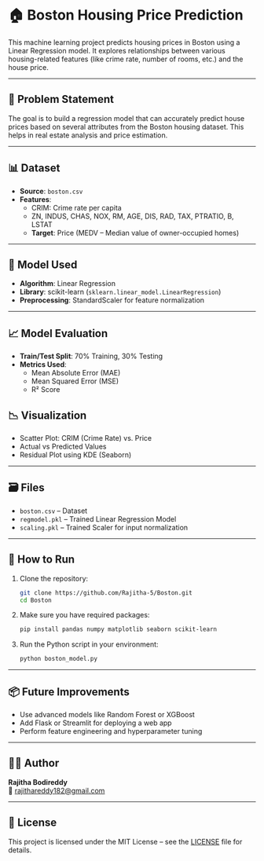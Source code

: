 # 🏠 Boston Housing Price Prediction

This machine learning project predicts housing prices in Boston using a Linear Regression model. It explores relationships between various housing-related features (like crime rate, number of rooms, etc.) and the house price.

---

## 📌 Problem Statement

The goal is to build a regression model that can accurately predict house prices based on several attributes from the Boston housing dataset. This helps in real estate analysis and price estimation.

---

## 📊 Dataset

- **Source**: `boston.csv`  
- **Features**:
  - CRIM: Crime rate per capita
  - ZN, INDUS, CHAS, NOX, RM, AGE, DIS, RAD, TAX, PTRATIO, B, LSTAT
  - **Target**: Price (MEDV – Median value of owner-occupied homes)

---

## 🧠 Model Used

- **Algorithm**: Linear Regression  
- **Library**: scikit-learn (`sklearn.linear_model.LinearRegression`)
- **Preprocessing**: StandardScaler for feature normalization

---

## 📈 Model Evaluation

- **Train/Test Split**: 70% Training, 30% Testing  
- **Metrics Used**:
  - Mean Absolute Error (MAE)
  - Mean Squared Error (MSE)
  - R² Score

## 📉 Visualization

- Scatter Plot: CRIM (Crime Rate) vs. Price  
- Actual vs Predicted Values  
- Residual Plot using KDE (Seaborn)

---

## 🗃️ Files

- `boston.csv` – Dataset  
- `regmodel.pkl` – Trained Linear Regression Model  
- `scaling.pkl` – Trained Scaler for input normalization  

---

## 🚀 How to Run

1. Clone the repository:
    ```bash
    git clone https://github.com/Rajitha-5/Boston.git
    cd Boston
    ```

2. Make sure you have required packages:
    ```bash
    pip install pandas numpy matplotlib seaborn scikit-learn
    ```

3. Run the Python script in your environment:
    ```bash
    python boston_model.py
    ```

---

## 📦 Future Improvements

- Use advanced models like Random Forest or XGBoost  
- Add Flask or Streamlit for deploying a web app  
- Perform feature engineering and hyperparameter tuning  

---

## 👩‍💻 Author

**Rajitha Bodireddy**  
📧 [rajithareddy182@gmail.com](mailto:rajithareddy182@gmail.com)

---

## 📄 License

This project is licensed under the MIT License – see the [LICENSE](LICENSE) file for details.

